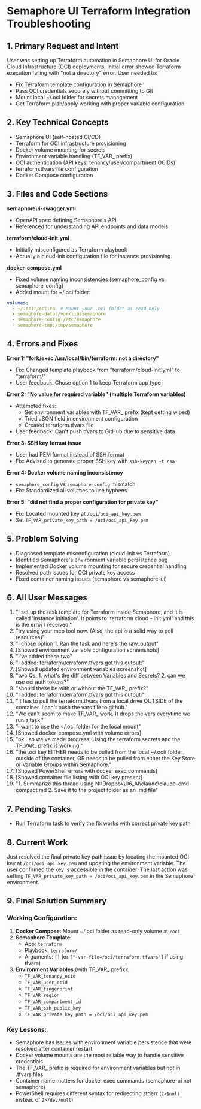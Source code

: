 # Semaphore UI Terraform Integration Troubleshooting

## 1. Primary Request and Intent
User was setting up Terraform automation in Semaphore UI for Oracle Cloud Infrastructure (OCI) deployments. Initial error showed Terraform execution failing with "not a directory" error. User needed to:
- Fix Terraform template configuration in Semaphore
- Pass OCI credentials securely without committing to Git
- Mount local ~/.oci folder for secrets management
- Get Terraform plan/apply working with proper variable configuration

## 2. Key Technical Concepts
- Semaphore UI (self-hosted CI/CD)
- Terraform for OCI infrastructure provisioning
- Docker volume mounting for secrets
- Environment variable handling (TF_VAR_ prefix)
- OCI authentication (API keys, tenancy/user/compartment OCIDs)
- terraform.tfvars file configuration
- Docker Compose configuration

## 3. Files and Code Sections

**semaphoreui-swagger.yml**
- OpenAPI spec defining Semaphore's API
- Referenced for understanding API endpoints and data models

**terraform/cloud-init.yml**
- Initially misconfigured as Terraform playbook
- Actually a cloud-init configuration file for instance provisioning

**docker-compose.yml**
- Fixed volume naming inconsistencies (semaphore_config vs semaphore-config)
- Added mount for ~/.oci folder:
```yaml
volumes:
  - ~/.oci:/oci:ro  # Mount your .oci folder as read-only
  - semaphore-data:/var/lib/semaphore
  - semaphore-config:/etc/semaphore
  - semaphore-tmp:/tmp/semaphore
```

## 4. Errors and Fixes

**Error 1: "fork/exec /usr/local/bin/terraform: not a directory"**
- Fix: Changed template playbook from "terraform/cloud-init.yml" to "terraform/"
- User feedback: Chose option 1 to keep Terraform app type

**Error 2: "No value for required variable" (multiple Terraform variables)**
- Attempted fixes:
  - Set environment variables with TF_VAR_ prefix (kept getting wiped)
  - Tried JSON field in environment configuration
  - Created terraform.tfvars file
- User feedback: Can't push tfvars to GitHub due to sensitive data

**Error 3: SSH key format issue**
- User had PEM format instead of SSH format
- Fix: Advised to generate proper SSH key with `ssh-keygen -t rsa`

**Error 4: Docker volume naming inconsistency**
- `semaphore_config` vs `semaphore-config` mismatch
- Fix: Standardized all volumes to use hyphens

**Error 5: "did not find a proper configuration for private key"**
- Fix: Located mounted key at `/oci/oci_api_key.pem`
- Set `TF_VAR_private_key_path = /oci/oci_api_key.pem`

## 5. Problem Solving
- Diagnosed template misconfiguration (cloud-init vs Terraform)
- Identified Semaphore's environment variable persistence bug
- Implemented Docker volume mounting for secure credential handling
- Resolved path issues for OCI private key access
- Fixed container naming issues (semaphore vs semaphore-ui)

## 6. All User Messages
1. "I set up the task template for Terraform inside Semaphore, and it is called 'instance initiation'. It points to 'terraform cloud - init.yml' and this is the error I received."
2. "try using your mcp tool now. (Also, the api is a solid way to poll resources)"
3. "I chose option 1. Ran the task and here's the raw_output"
4. [Showed environment variable configuration screenshots]
5. "I've added these two"
6. "I added: terraform\terraform.tfvars got this output:"
7. [Showed updated environment variables screenshot]
8. "two Qs: 1. what's the diff between Variables and Secrets? 2. can we use oci auth tokens?"
9. "should these be with or without the TF_VAR_ prefix?"
10. "I added: terraform\terraform.tfvars got this output:"
11. "It has to pull the terraform.tfvars from a local drive OUTSIDE of the container. I can't push the vars file to github."
12. "We can't seem to make TF_VAR_ work. It drops the vars everytime we run a task."
13. "i want to use the ~/.oci folder for the local mount"
14. [Showed docker-compose.yml with volume errors]
15. "ok...so we've made progress. Using the terraform secrets and the TF_VAR_ prefix is working."
16. "the .oci key EITHER needs to be pulled from the local ~/.oci/ folder outside of the container, OR needs to be pulled from either the Key Store or Variable Groups within Semaphore."
17. [Showed PowerShell errors with docker exec commands]
18. [Showed container file listing with OCI key present]
19. "1. Summarize this thread using N:\Dropbox\06_AI\claude\claude-cmd-compact.md 2. Save it to the project folder as an .md file"

## 7. Pending Tasks
- Run Terraform task to verify the fix works with correct private key path

## 8. Current Work
Just resolved the final private key path issue by locating the mounted OCI key at `/oci/oci_api_key.pem` and updating the environment variable. The user confirmed the key is accessible in the container. The last action was setting `TF_VAR_private_key_path = /oci/oci_api_key.pem` in the Semaphore environment.

## 9. Final Solution Summary

### Working Configuration:
1. **Docker Compose**: Mount ~/.oci folder as read-only volume at `/oci`
2. **Semaphore Template**: 
   - App: `terraform`
   - Playbook: `terraform/`
   - Arguments: `[]` (or `["-var-file=/oci/terraform.tfvars"]` if using tfvars)
3. **Environment Variables** (with TF_VAR_ prefix):
   - `TF_VAR_tenancy_ocid`
   - `TF_VAR_user_ocid`
   - `TF_VAR_fingerprint`
   - `TF_VAR_region`
   - `TF_VAR_compartment_id`
   - `TF_VAR_ssh_public_key`
   - `TF_VAR_private_key_path = /oci/oci_api_key.pem`

### Key Lessons:
- Semaphore has issues with environment variable persistence that were resolved after container restart
- Docker volume mounts are the most reliable way to handle sensitive credentials
- The TF_VAR_ prefix is required for environment variables but not in .tfvars files
- Container name matters for docker exec commands (semaphore-ui not semaphore)
- PowerShell requires different syntax for redirecting stderr (`2>$null` instead of `2>/dev/null`)
